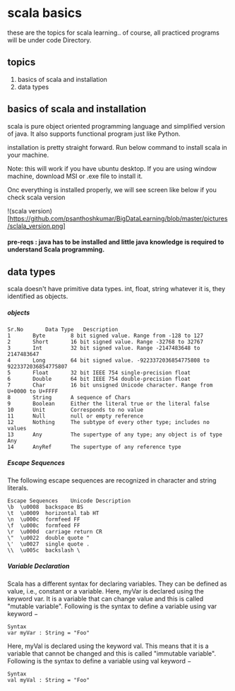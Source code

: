 # scala basics

these are the topics for scala learning.. of course, all practiced programs will be under code Directory.

## topics

1. basics of scala and installation
2. data types



## basics of scala and installation

scala is pure object oriented programming language and simplified version of java. It also supports functional program just like Python.

installation is pretty straight forward. Run below command to install scala in your machine. 

Note: this will work if you have ubuntu desktop. If you are using window machine, download MSI or .exe file to install it. 

Onc everything is installed properly, we will see screen like below if you check scala version

!(scala version)[https://github.com/psanthoshkumar/BigDataLearning/blob/master/pictures/sclala_version.png]

#### pre-reqs : java has to be installed and little java knowledge is required to understand Scala programming. 


## data types

scala doesn't have primitive data types. int, float, string whatever it is, they identified as objects.

##### objects

	Sr.No 		Data Type 	Description
	1		Byte		8 bit signed value. Range from -128 to 127
	2		Short		16 bit signed value. Range -32768 to 32767
	3		Int 		32 bit signed value. Range -2147483648 to 2147483647
	4		Long 		64 bit signed value. -9223372036854775808 to 9223372036854775807
	5		Float 		32 bit IEEE 754 single-precision float
	6		Double 		64 bit IEEE 754 double-precision float
	7		Char 		16 bit unsigned Unicode character. Range from U+0000 to U+FFFF
	8		String 		A sequence of Chars
	9		Boolean		Either the literal true or the literal false
	10		Unit 		Corresponds to no value
	11		Null		null or empty reference
	12		Nothing 	The subtype of every other type; includes no values
	13		Any 		The supertype of any type; any object is of type Any
	14		AnyRef 		The supertype of any reference type


##### Escape Sequences
The following escape sequences are recognized in character and string literals.

	Escape Sequences	Unicode	Description
	\b	\u0008	backspace BS
	\t	\u0009	horizontal tab HT
	\n	\u000c	formfeed FF
	\f	\u000c	formfeed FF
	\r	\u000d	carriage return CR
	\"	\u0022	double quote "
	\'	\u0027	single quote .
	\\	\u005c	backslash \

##### Variable Declaration
Scala has a different syntax for declaring variables. They can be defined as value, i.e., constant or a variable. Here, myVar is declared using the keyword var. It is a variable that can change value and this is called "mutable variable". Following is the syntax to define a variable using var keyword −

	Syntax
	var myVar : String = "Foo"

Here, myVal is declared using the keyword val. This means that it is a variable that cannot be changed and this is called "immutable variable". Following is the syntax to define a variable using val keyword −

	Syntax
	val myVal : String = "Foo"


